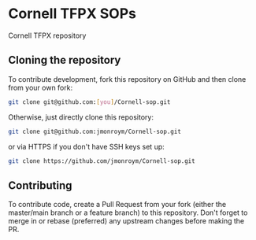 # Cornell TFPX SOPs

Cornell TFPX repository 

## Cloning the repository

To contribute development, fork this repository on GitHub and then clone from your own fork:

```bash
git clone git@github.com:[you]/Cornell-sop.git
```

Otherwise, just directly clone this repository:

```bash
git clone git@github.com:jmonroym/Cornell-sop.git
```

or via HTTPS if you don't have SSH keys set up:

```bash
git clone https://github.com/jmonroym/Cornell-sop.git
```

## Contributing

To contribute code, create a Pull Request from your fork (either the master/main branch or a feature branch) to this repository. Don't forget to merge in or rebase (preferred) any upstream changes before making the PR.